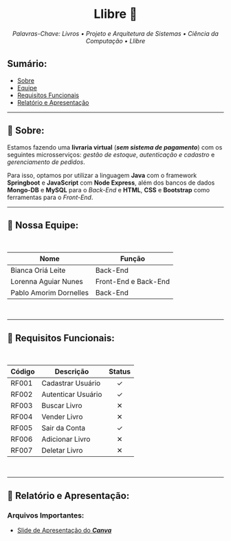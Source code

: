 <div align="center">

# Llibre 📖

</div>


<div align="center">

###### Palavras-Chave: Livros • Projeto e Arquitetura de Sistemas • Ciência da Computação • Llibre

</div>

## Sumário:
- [Sobre](#sobre)
- [Equipe](#equipe)
- [Requisitos Funcionais](#requisitos-funcionais)
- [Relatório e Apresentação](#relatório-e-apresentação)

---

<a id="sobre"></a>
## 🎥 Sobre:

Estamos fazendo uma **livraria virtual** (***sem sistema de pagamento***) com os seguintes microsserviços: *gestão de estoque*, *autenticação e cadastro* e *gerenciamento de pedidos*.

Para isso, optamos por utilizar a linguagem **Java** com o framework **Springboot** e **JavaScript** com **Node Express**, além dos bancos de dados **Mongo-DB** e **MySQL** para o *Back-End* e **HTML**, **CSS** e **Bootstrap** como ferramentas para o *Front-End*.

---

  
<a id="equipe"></a>
  
## 🙋 Nossa Equipe:


<div align="center">
<br>

| Nome                                | Função             |
|-------------------------------------|--------------------|
| Bianca Oriá Leite       | Back-End           |
| Lorenna Aguiar Nunes                | Front-End e Back-End          |
| Pablo Amorim Dornelles        | Back-End          |

</div>

<br>

---


<a id="requisitos-funcionais"></a>
## 📑 Requisitos Funcionais: 

<div align="center">


<br>

| Código | Descrição                  | Status |
|--------|----------------------------|:------:|
| RF001  | Cadastrar Usuário          |   ✓    |
| RF002  | Autenticar Usuário         |   ✓   |
| RF003  | Buscar Livro         |   ✕    |
| RF004  | Vender Livro        |   ✕    |
| RF005  | Sair da Conta             |   ✓    |
| RF006  | Adicionar Livro             |   ✕    |
| RF007  | Deletar Livro             |   ✕    |


</div>

<br>

---

<a id="relatório-e-apresentação"></a>
## 📝 Relatório e Apresentação:

### Arquivos Importantes:
- [Slide de Apresentação do ***Canva***](https://www.canva.com/design/DAGVebCgdhc/Mdktplj79k4E-U9nVR0viw/edit?utm_content=DAGVebCgdhc&utm_campaign=designshare&utm_medium=link2&utm_source=sharebutton)
